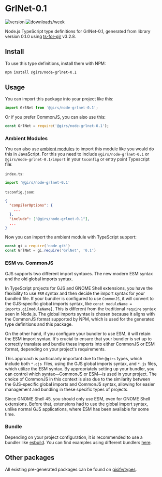 
# GrlNet-0.1

![version](https://img.shields.io/npm/v/@girs/node-grlnet-0.1)
![downloads/week](https://img.shields.io/npm/dw/@girs/node-grlnet-0.1)


Node.js TypeScript type definitions for GrlNet-0.1, generated from library version 0.1.0 using [ts-for-gir](https://github.com/gjsify/ts-for-gir) v3.2.8.


## Install

To use this type definitions, install them with NPM:
```bash
npm install @girs/node-grlnet-0.1
```

## Usage

You can import this package into your project like this:
```ts
import GrlNet from '@girs/node-grlnet-0.1';
```

Or if you prefer CommonJS, you can also use this:
```ts
const GrlNet = require('@girs/node-grlnet-0.1');
```

### Ambient Modules

You can also use [ambient modules](https://github.com/gjsify/ts-for-gir/tree/main/packages/cli#ambient-modules) to import this module like you would do this in JavaScript.
For this you need to include `@girs/node-grlnet-0.1` or `@girs/node-grlnet-0.1/import` in your `tsconfig` or entry point Typescript file:

`index.ts`:
```ts
import '@girs/node-grlnet-0.1'
```

`tsconfig.json`:
```json
{
  "compilerOptions": {
    ...
  },
  "include": ["@girs/node-grlnet-0.1"],
  ...
}
```

Now you can import the ambient module with TypeScript support: 

```ts
const gi = require('node-gtk')
const GrlNet = gi.require('GrlNet', '0.1')
```



### ESM vs. CommonJS

GJS supports two different import syntaxes. The new modern ESM syntax and the old global imports syntax.

In TypeScript projects for GJS and GNOME Shell extensions, you have the flexibility to use `ESM` syntax and then decide the import syntax for your bundled file. If your bundler is configured to use `CommonJS`, it will convert to the GJS-specific global imports syntax, like `const moduleName = imports.gi[moduleName]`. This is different from the traditional `require` syntax seen in Node.js. The global imports syntax is chosen because it aligns with the CommonJS format supported by NPM, which is used for the generated type definitions and this package.

On the other hand, if you configure your bundler to use ESM, it will retain the ESM import syntax. It's crucial to ensure that your bundler is set up to correctly translate and bundle these imports into either CommonJS or ESM format, depending on your project's requirements.

This approach is particularly important due to the `@girs` types, which include both `*.cjs `files, using the GJS global imports syntax, and `*.js` files, which utilize the ESM syntax. By appropriately setting up your bundler, you can control which syntax—CommonJS or ESM—is used in your project. The choice of CommonJS in this context is also due to the similarity between the GJS-specific global imports and CommonJS syntax, allowing for easier management and bundling in these specific types of projects.

Since GNOME Shell 45, you should only use ESM, even for GNOME Shell extensions. Before that, extensions had to use the global import syntax, unlike normal GJS applications, where ESM has been available for some time.

### Bundle

Depending on your project configuration, it is recommended to use a bundler like [esbuild](https://esbuild.github.io/). You can find examples using different bundlers [here](https://github.com/gjsify/ts-for-gir/tree/main/examples).

## Other packages

All existing pre-generated packages can be found on [gjsify/types](https://github.com/gjsify/types).

